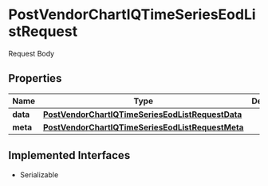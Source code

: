 

# PostVendorChartIQTimeSeriesEodListRequest

Request Body

## Properties

Name | Type | Description | Notes
------------ | ------------- | ------------- | -------------
**data** | [**PostVendorChartIQTimeSeriesEodListRequestData**](PostVendorChartIQTimeSeriesEodListRequestData.md) |  | 
**meta** | [**PostVendorChartIQTimeSeriesEodListRequestMeta**](PostVendorChartIQTimeSeriesEodListRequestMeta.md) |  |  [optional]


## Implemented Interfaces

* Serializable


